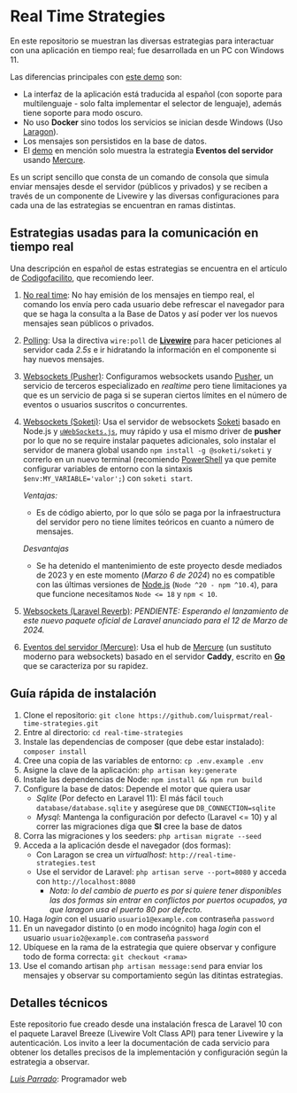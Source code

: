 # Real Time Strategies

En este repositorio se muestran las diversas estrategias para interactuar con una aplicación en tiempo real; fue desarrollada en un PC con Windows 11.

Las diferencias principales con [este demo](https://github.com/benbjurstrom/livewire-mercure-demo) son:

- La interfaz de la aplicación está traducida al español (con soporte para multilenguaje - solo falta implementar el selector de lenguaje), además tiene soporte para modo oscuro.
- No uso **Docker** sino todos los servicios se inician desde Windows (Uso [Laragon](https://laragon.org/download/index.html)).
- Los mensajes son persistidos en la base de datos.
- El [demo](https://github.com/benbjurstrom/livewire-mercure-demo) en mención solo muestra la estrategia **Eventos del servidor** usando [Mercure](https://mercure.rocks/).

Es un script sencillo que consta de un comando de consola que simula enviar mensajes desde el servidor (públicos y privados) y se reciben a través de un componente de Livewire y las diversas configuraciones para cada una de las estrategias se encuentran en ramas distintas.

## Estrategias usadas para la comunicación en tiempo real
Una descripción en español de estas estrategias se encuentra en el artículo de [Codigofacilito](https://codigofacilito.com/articles/266), que recomiendo leer.
1. [No real time](https://github.com/luisprmat/real-time-strategies/tree/no-real-time): No hay emisión de los mensajes en tiempo real, el comando los envía pero cada usuario debe refrescar el navegador para que se haga la consulta a la Base de Datos y así poder ver los nuevos mensajes sean públicos o privados.
2. [Polling](https://github.com/luisprmat/real-time-strategies/tree/polling): Usa la directiva `wire:poll` de [**Livewire**](https://livewire.laravel.com/docs/wire-poll) para hacer peticiones al servidor cada *2.5s* e ir hidratando la información en el componente si hay nuevos mensajes.
3. [Websockets (Pusher)](https://github.com/luisprmat/real-time-strategies/tree/pusher): Configuramos websockets usando [Pusher](https://pusher.com/), un servicio de terceros especializado en *realtime* pero tiene limitaciones ya que es un servicio de paga si se superan ciertos límites en el número de eventos o usuarios suscritos o concurrentes.
4. [Websockets (Soketi)](https://github.com/luisprmat/real-time-strategies/tree/soketi): Usa el servidor de websockets [Soketi](https://docs.soketi.app) basado en Node.js y [`uWebSockets.js`](https://github.com/uNetworking/uWebSockets.js), muy rápido y usa el mismo driver de **pusher** por lo que no se require instalar paquetes adicionales, solo instalar el servidor de manera global usando `npm install -g @soketi/soketi` y correrlo en un nuevo terminal (recomiendo [PowerShell](https://learn.microsoft.com/es-es/powershell/scripting/install/installing-powershell-on-windows?view=powershell-7.4) ya que pemite configurar variables de entorno con la sintaxis `$env:MY_VARIABLE='valor';`) con `soketi start`.

    *Ventajas:*
    - Es de código abierto, por lo que sólo se paga por la infraestructura del servidor pero no tiene límites teóricos en cuanto a número de mensajes.

    *Desvantajas*
    - Se ha detenido el mantenimiento de este proyecto desde mediados de 2023 y en este momento (*Marzo 6 de 2024*) no es compatible con las últimas versiones de [Node.js](https://nodejs.org) (`Node ^20 - npm ^10.4`), para que funcione necesitamos `Node <= 18` y `npm < 10`.
5. [Websockets (Laravel Reverb)](https://reverb.laravel.com): *PENDIENTE: Esperando el lanzamiento de este nuevo paquete oficial de Laravel anunciado para el 12 de Marzo de 2024.*
6. [Eventos del servidor (Mercure)](https://github.com/luisprmat/real-time-strategies/tree/mercure): Usa el hub de [Mercure](https://mercure.rocks/) (un sustituto moderno para websockets) basado en el servidor **Caddy**, escrito en [**Go**](https://go.dev/) que se caracteriza por su rapidez.

## Guía rápida de instalación
1. Clone el repositorio: `git clone https://github.com/luisprmat/real-time-strategies.git`
2. Entre al directorio: `cd real-time-strategies`
3. Instale las dependencias de composer (que debe estar instalado): `composer install`
4. Cree una copia de las variables de entorno: `cp .env.example .env`
5. Asigne la clave de la aplicación: `php artisan key:generate`
6. Instale las dependencias de Node: `npm install && npm run build`
7. Configure la base de datos: Depende el motor que quiera usar
    - *Sqlite* (Por defecto en Laravel 11): El más fácil `touch database/database.sqlite` y asegúrese que `DB_CONNECTION=sqlite`
    - *Mysql*: Mantenga la configuración por defecto (Laravel <= 10) y al correr las migraciones díga que **SI** cree la base de datos
8. Corra las migraciones y los seeders: `php artisan migrate --seed`
9. Acceda a la aplicación desde el navegador (dos formas):
    - Con Laragon se crea un *virtualhost*: `http://real-time-strategies.test`
    - Use el servidor de Laravel: `php artisan serve --port=8080` y acceda con `http://localhost:8080`
        - *Nota: lo del cambio de puerto es por si quiere tener disponibles las dos formas sin entrar en conflictos por puertos ocupados, ya que laragon usa el puerto 80 por defecto.*
10. Haga *login* con el usuario `usuario1@example.com` contraseña `password`
11. En un navegador distinto (o en modo incógnito) haga *login* con el usuario `usuario2@example.com` contraseña `password`
12. Ubíquese en la rama de la estrategia que quiere observar y configure todo de forma correcta: `git checkout <rama>`
13. Use el comando artisan `php artisan message:send` para enviar los mensajes y observar su comportamiento según las ditintas estrategias.

## Detalles técnicos
Este repositorio fue creado desde una instalación fresca de Laravel 10 con el paquete Laravel Breeze (Livewire Volt Class API) para tener Livewire y la autenticación. Los invito a leer la documentación de cada servicio para obtener los detalles precisos de la implementación y configuración según la estrategia a observar.

[*Luis Parrado*](https://github.com/luisprmat): Programador web

